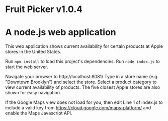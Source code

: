 # Fruit Picker v1.0.4
# A node.js web application

This web application shows current availability for certain products at Apple stores in the United States.

Run `npm install` to load this project's dependencies.
Run `node index.js` to start the web server.

Navigate your browser to http://localhost:8081/
Type in a store name (e.g. "Downtown Brooklyn") and select the store.
Select a product category to view current availability of products.
The five closest Apple stores are also shown for easy navigation.

If the Google Maps view does not load for you, then edit Line 1 of index.js to include a valid key from https://cloud.google.com/maps-platform/ and enable the Maps Javascript API.
